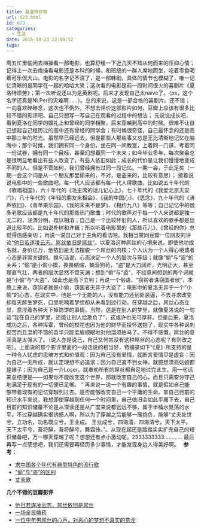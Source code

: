 ```yaml
---
title: 夏洛特烦恼
url: 623.html
id: 623
categories:
  - 生活
date: 2015-10-23 22:09:52
tags:
---
```


周五忙里偷闲去梅操看一部电影，也算舒缓一下近几天不知从何而来的压抑心情；记得上一次去梅操看电影还是本科的时候，和班级的一群人席地而坐，吃着零食喝着可乐侃大山。电影的名字记不清了，是一部韩剧，具体的情节也模糊了，唯一记忆清晰的是同学在一起的哈哈大笑；这次看的电影是前一段时间很火的喜剧片《夏洛特烦劳》；第一次听说还以为是英剧呢。后来才发现自己太naive了。（ps，这个名字还真是NLPer的灾难啊......）。总的来说，这是一部合格的喜剧片。还不错； 一向喜欢碎碎念，这次也不例外，不想去评价这部影片如何，豆瓣上应该有很多比较不错的影评吧。自己只想写一写自己在观看的过程中的想法； 先说说成长吧，看到夏洛在同学的婚礼上和曾经的同学相聚，后来穿越到高中的时候。很难不让自己想起自己经历过的高中还有曾经的同学会；有时候很奇怪，自己最怀念的还是高中那三年的时光。虽然早已经远去，但是那些人那些事又总是无比清晰地记忆在脑海中；那个时候，我们拥有同一个身份，坐在同一间教室，上着同一门课，考着同一份试卷，拥有同一个目标，甚至幻想着同一个未来；如今毕业多年，每次聚会总是很明显地看出有些人改变了，有些人依旧如此；成长的代价是让我们慢慢地变成不同的人。但是不管如何，我们曾经拥有过同一段记忆。一期一会，于此足矣（一期一会这个词是从一个朋友那里偷来的，不对，是盗来的，比较有意思）； 接着说说电影中的一些歌曲吧。每一代人应该都有每一代人得歌曲，比如说五十年代的《歌唱祖国》，六十年代的《毛主席的话儿记心上》，七十年代的《我爱北京天安门》，八十年代的《年轻的朋友来相会》、《我的中国心》、《思念》，九十年代的《涛声依旧》、《青苹果乐园》、《我的未来不是梦》、《相约九八》等等；自己记忆中的很多老歌应该都是九十年代的那些热门歌曲；时代的歌声对于每一个人来说都是独一无二的，泾渭分明，难以相溶；自己是一个比较怀旧的人，所以喜欢的歌手都是出道比较早的。比如说朴树和许巍；所以听着电影里的《那些花儿》、《曾经的你》总觉得倍感亲切； 再说一说自己对于主角的看法吧。我相当赞同豆瓣一位网友的评论[“他日若遂凌云志，屌丝依旧是屌丝”](http://movie.douban.com/review/7612318/)。以夏洛这种屌丝的心境来说，即使他功成名就，身价亿万，他依旧是无法摆脱一个屌丝的内核；个人认为一个人得心境或者心态是非常关键的。换句话说，心态决定一个人的层次与等级；就像“偷”与“盗”的关系；“偷”是小偷小摸，畏畏缩缩，蝇营狗苟，“盗”是大刀阔斧，光明正大，甚至理直气壮，两者的层次显然不啻天渊；想到“偷”与“盗”，不经意间想到的两个词就是“小偷”与“大盗”，如此也是高下立判；再说一个俗语，“窃钩者诛窃国者侯”，本质上来说，窃钩者就是小偷，窃国者无异于大盗了；电影中的夏洛无异于一个“小偷”的心态，在现实中，他是一个无能的人，没有能力还到处装逼，不去寻求改变却每天醉生梦死，口里呢喃着梦想却从未看到过行动。在穿越之后，屌丝心态立显，意淫着各种天下掉馅饼的事情，当然，这是在别人的梦里，就像夏洛说的一句话“我在自己的梦里，还能让别人给欺负了”，这或许也无可厚非。但是后来，夏洛成功之后，各种挥霍，曾经的校花也因为他的财华而投怀送抱了，现实中各种讽刺挖苦而且混的不错的袁华只能低眉顺眼地对他溜须拍马了。不得不感慨，屌丝的意淫真是太强大了。（说人亦是说己，自己又何尝没有这种屌丝的心态呢？有则改之吧）。上面说的那个影评里面的一段话说的相当好，特摘录如下“《夏》所支持的是一种令人忧虑的思维方式和价值观：因为自己没有爱情，就断言爱情尽是虚妄；因为自己一无所成，就认定理想不必追求；因为自己追不到女神，就臆想漂亮姑娘都是婊子；因为自己是一介Loser，就奉劝所有的屌丝都自足地过完此生。用一句话来总结便是——如果你不能改变这个世界，那就改变自己的心，而且只需安分守己地满足于现有的一切便已足够。 ” 再来说一说一个有趣的事情，就是假如自己能够带着现有的记忆穿越到过去。是否能够改变自己一个平庸的生命。拿自己目前的知识水平来说，我想即使穿越到任何一个时间里，自己依旧会如此平庸下去，自己目前的知识储备不论是从深读还是从广度来说都远远不够，属于半桶水晃荡的水平。不过穿越确实很诱惑人啊，所以为了穿越之后能够一展抱负，能够“丈夫处世兮，立功名，功名既立兮，王业成。 王业成兮，四海清，四海清兮，天下太平。天下太平兮，吾将醉，吾将醉兮，舞霜锋。”。从现在起还是踏踏实实扩充自己的知识储备吧，万一哪天穿越了呢？想想还有点小激动呢。2333333333............ 最后再写一点感想吧，我们还需要再经历多少事情，才能发现身边人得美好啊。   **参考：**

*   [求中国各个年代有典型特色的流行歌](http://zhidao.baidu.com/link?url=ret2yo5JggKtZwfl4tkEH7GAQ9QwJEMFd8BrfIqCu_Ces-yWjzsKTFEMoSNQpNmkgRU26coAR7uKpTed_EDBFq)
*   [“偷”与“盗”的区别](http://blog.sina.com.cn/s/blog_4443d9be0100esr2.html)
*   [丈夫歌](http://baike.baidu.com/link?url=FV6gwv_ya7tWYAUV-kgJAmrP9ZGDjMg0jlsIhKhp085QQa1Z4pikaHiS9rhGlGX9gSxD8cXoRVcy2pE1VUeoEq)

**几个不错的豆瓣影评**

*   [他日若遂凌云志，屌丝依旧是屌丝](http://movie.douban.com/review/7612318/)
*   [一场全民嗑药](http://movie.douban.com/review/7616206/)
*   [一位中年男屌丝的心声，对恶心的梦想不真实的意淫](http://movie.douban.com/review/7615110/)